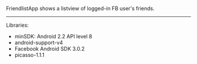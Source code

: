 FriendlistApp shows a listview of logged-in FB user's friends.

----------

Libraries:
- minSDK: Android 2.2 API level 8
- android-support-v4
- Facebook Android SDK 3.0.2
- picasso-1.1.1
